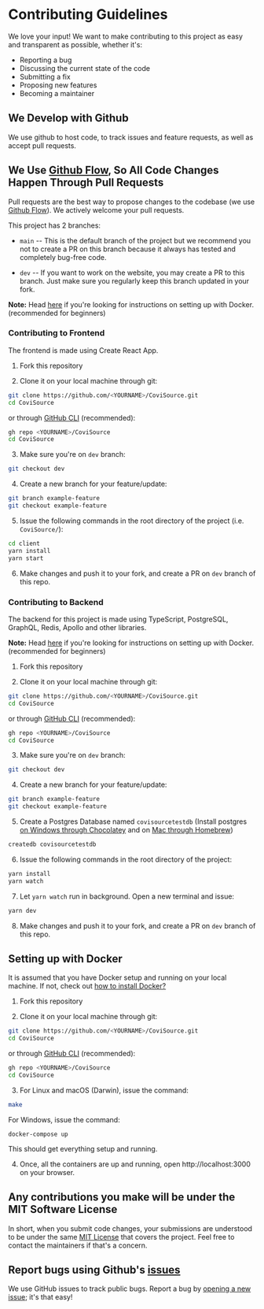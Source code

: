 # Contributing Guidelines

We love your input! We want to make contributing to this project as easy and transparent as possible, whether it's:

- Reporting a bug
- Discussing the current state of the code
- Submitting a fix
- Proposing new features
- Becoming a maintainer

## We Develop with Github

We use github to host code, to track issues and feature requests, as well as accept pull requests.

## We Use [Github Flow](https://guides.github.com/introduction/flow/index.html), So All Code Changes Happen Through Pull Requests

Pull requests are the best way to propose changes to the codebase (we use 
[Github Flow](https://guides.github.com/introduction/flow/index.html)). 
We actively welcome your pull requests.

This project has 2 branches:

- `main` -- This is the default branch of the project but we recommend you not to create 
a PR on this branch because it always has tested and completely bug-free code.

- `dev` -- If you want to work on the website, you may create a PR to this branch. 
Just make sure you regularly keep this branch updated in your fork.

**Note:** Head [here](#Docker-pointer) if you're looking for instructions on setting up with Docker. 
(recommended for beginners)

### Contributing to Frontend

The frontend is made using Create React App.

1. Fork this repository

1. Clone it on your local machine through git:
```bash
git clone https://github.com/<YOURNAME>/CoviSource.git
cd CoviSource
```
or through [GitHub CLI](https://cli.github.com/) (recommended):

```bash
gh repo <YOURNAME>/CoviSource
cd CoviSource
```

3. Make sure you're on `dev` branch:
```bash
git checkout dev
```

4. Create a new branch for your feature/update:
```bash
git branch example-feature
git checkout example-feature
```

5. Issue the following commands in the root directory of the project (i.e. `CoviSource/`): 
```bash
cd client
yarn install
yarn start
```

6. Make changes and push it to your fork, and create a PR on `dev` branch of this repo.

### Contributing to Backend

The backend for this project is made using TypeScript, PostgreSQL,
GraphQL, Redis, Apollo and other libraries.

**Note:** Head [here](#Docker-pointer) if you're looking for instructions on setting up with Docker. 
(recommended for beginners)

1. Fork this repository

1. Clone it on your local machine through git:
```bash
git clone https://github.com/<YOURNAME>/CoviSource.git
cd CoviSource
```

or through [GitHub CLI](https://cli.github.com/) (recommended):
```bash
gh repo <YOURNAME>/CoviSource
cd CoviSource
```

3. Make sure you're on `dev` branch:
```bash
git checkout dev
```

4. Create a new branch for your feature/update:
```bash
git branch example-feature
git checkout example-feature
```

5. Create a Postgres Database named `covisourcetestdb` (Install postgres [on Windows through Chocolatey](https://community.chocolatey.org/packages/postgresql12/12.0) and on [Mac through Homebrew](https://formulae.brew.sh/formula/postgresql@9.5#default))
```bash
createdb covisourcetestdb
```

6. Issue the following commands in the root directory of the project: 
```bash
yarn install
yarn watch
```

7. Let `yarn watch` run in background. Open a new terminal and issue:
```bash
yarn dev
```

8. Make changes and push it to your fork, and create a PR on `dev` branch of this repo.

<div id="Docker-pointer"></div>

## Setting up with Docker

It is assumed that you have Docker setup and running on your local machine.
If not, check out [how to install Docker?](https://docs.docker.com/engine/install/)

1. Fork this repository

1. Clone it on your local machine through git:
```bash
git clone https://github.com/<YOURNAME>/CoviSource.git
cd CoviSource
```

or through [GitHub CLI](https://cli.github.com/) (recommended):
```bash
gh repo <YOURNAME>/CoviSource
cd CoviSource
```

3. For Linux and macOS (Darwin), issue the command:
```bash
make
```

For Windows, issue the command:
```
docker-compose up
```

This should get everything setup and running.

4. Once, all the containers are up and running, open http://localhost:3000
on your browser.

## Any contributions you make will be under the MIT Software License

In short, when you submit code changes, your submissions are understood to be under the same [MIT License](../LICENSE) that covers the project. Feel free to contact the maintainers if that's a concern.

## Report bugs using Github's [issues](https://github.com/EmperorYP7/CoviSource/issues)

We use GitHub issues to track public bugs. Report a bug by [opening a new issue](https://github.com/EmperorYP7/CoviSource/issues); it's that easy!
